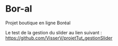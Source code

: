 # Bor-al
Projet boutique en ligne Boréal

Le test de la gestion du slider au lien suivant :
https://github.com/VisserV/projetTut_gestionSlider
